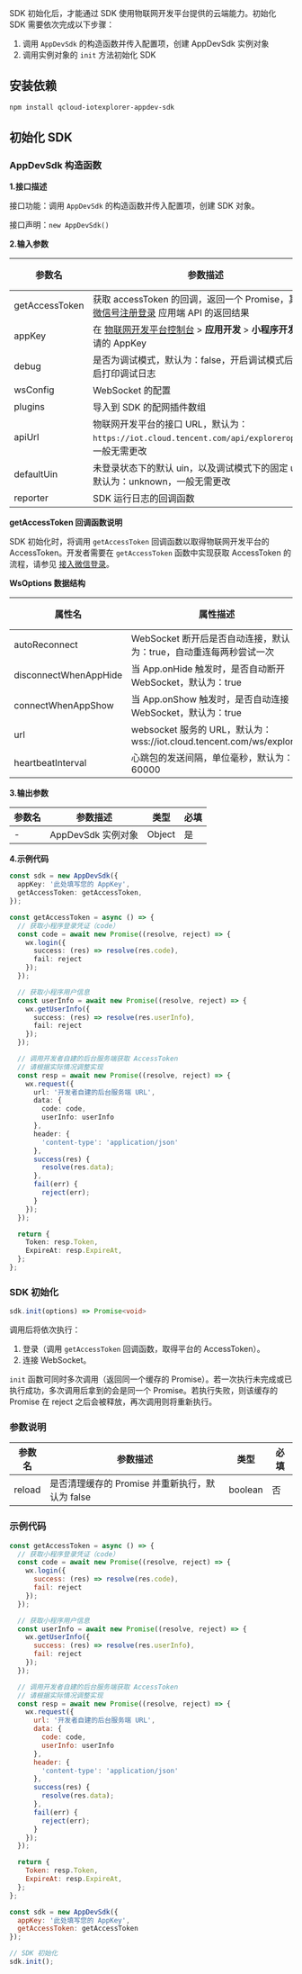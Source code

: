 SDK 初始化后，才能通过 SDK 使用物联网开发平台提供的云端能力。初始化 SDK 需要依次完成以下步骤：

1. 调用 `AppDevSdk` 的构造函数并传入配置项，创建 AppDevSdk 实例对象
2. 调用实例对象的 `init` 方法初始化 SDK



## 安装依赖

```bash
npm install qcloud-iotexplorer-appdev-sdk
```



## 初始化 SDK

### AppDevSdk 构造函数

**1.接口描述**

接口功能：调用 `AppDevSdk` 的构造函数并传入配置项，创建 SDK 对象。

接口声明：`new AppDevSdk()`

**2.输入参数**

| 参数名         | 参数描述                                                     | 类型           | 必填 |
| -------------- | ------------------------------------------------------------ | -------------- | ---- |
| getAccessToken | 获取 accessToken 的回调，返回一个 Promise，其值为 [微信号注册登录](https://cloud.tencent.com/document/product/1081/40781) 应用端 API 的返回结果 | function       | 是   |
| appKey         | 在 [物联网开发平台控制台](https://console.cloud.tencent.com/iotexplorer) > **应用开发** > **小程序开发**中申请的 AppKey | string         | 是   |
| debug          | 是否为调试模式，默认为：false，开启调试模式后会开启打印调试日志 | boolean        | 否   |
| wsConfig       | WebSocket 的配置                                             | WsOptions      | 否   |
| plugins        | 导入到 SDK 的配网插件数组                                    | AppDevPlugin[] | 否   |
| apiUrl         | 物联网开发平台的接口 URL，默认为：`https://iot.cloud.tencent.com/api/exploreropen/`，一般无需更改 | string         | 否   |
| defaultUin     | 未登录状态下的默认 uin，以及调试模式下的固定 uin，默认为：unknown，一般无需更改 | string         | 否   |
| reporter       | SDK 运行日志的回调函数                                       | function       | 否   |

**getAccessToken 回调函数说明**

SDK 初始化时，将调用 `getAccessToken` 回调函数以取得物联网开发平台的 AccessToken。开发者需要在 `getAccessToken` 函数中实现获取 AccessToken 的流程，请参见 [接入微信登录]()。

**WsOptions 数据结构**

| 属性名                | 属性描述                                                     | 类型    | 必填 |
| --------------------- | ------------------------------------------------------------ | ------- | ---- |
| autoReconnect         | WebSocket 断开后是否自动连接，默认为：true，自动重连每两秒尝试一次 | boolean | 否   |
| disconnectWhenAppHide | 当 App.onHide 触发时，是否自动断开 WebSocket，默认为：true   | boolean | 否   |
| connectWhenAppShow    | 当 App.onShow 触发时，是否自动连接 WebSocket，默认为：true   | boolean | 否   |
| url                   | websocket 服务的 URL，默认为：wss://iot.cloud.tencent.com/ws/explorer | string  | 否   |
| heartbeatInterval     | 心跳包的发送间隔，单位毫秒，默认为：60000                    | number  | 否   |

**3.输出参数**

| 参数名 | 参数描述           | 类型   | 必填 |
| ------ | ------------------ | ------ | ---- |
| -      | AppDevSdk 实例对象 | Object | 是   |

**4.示例代码**

```typescript
const sdk = new AppDevSdk({
  appKey: '此处填写您的 AppKey',
  getAccessToken: getAccessToken,
});

const getAccessToken = async () => {
  // 获取小程序登录凭证（code）
  const code = await new Promise((resolve, reject) => {
    wx.login({
      success: (res) => resolve(res.code),
      fail: reject
    });
  });

  // 获取小程序用户信息
  const userInfo = await new Promise((resolve, reject) => {
    wx.getUserInfo({
      success: (res) => resolve(res.userInfo),
      fail: reject
    });
  });

  // 调用开发者自建的后台服务端获取 AccessToken
  // 请根据实际情况调整实现
  const resp = await new Promise((resolve, reject) => {
    wx.request({
      url: '开发者自建的后台服务端 URL',
      data: {
        code: code,
        userInfo: userInfo
      },
      header: {
        'content-type': 'application/json'
      },
      success(res) {
        resolve(res.data);
      },
      fail(err) {
        reject(err);
      }
    });
  });

  return {
    Token: resp.Token,
    ExpireAt: resp.ExpireAt,
  };
};
```



### SDK 初始化

```typescript
sdk.init(options) => Promise<void>
```

调用后将依次执行：

1. 登录（调用 `getAccessToken` 回调函数，取得平台的 AccessToken）。
2. 连接 WebSocket。

`init` 函数可同时多次调用（返回同一个缓存的 Promise）。若一次执行未完成或已执行成功，多次调用后拿到的会是同一个 Promise。若执行失败，则该缓存的 Promise 在 reject 之后会被释放，再次调用则将重新执行。

### 参数说明

| 参数名 | 参数描述                                        | 类型    | 必填 |
| ------ | ----------------------------------------------- | ------- | ---- |
| reload | 是否清理缓存的 Promise 并重新执行，默认为 false | boolean | 否   |

### 示例代码

```javascript
const getAccessToken = async () => {
  // 获取小程序登录凭证（code）
  const code = await new Promise((resolve, reject) => {
    wx.login({
      success: (res) => resolve(res.code),
      fail: reject
    });
  });

  // 获取小程序用户信息
  const userInfo = await new Promise((resolve, reject) => {
    wx.getUserInfo({
      success: (res) => resolve(res.userInfo),
      fail: reject
    });
  });

  // 调用开发者自建的后台服务端获取 AccessToken
  // 请根据实际情况调整实现
  const resp = await new Promise((resolve, reject) => {
    wx.request({
      url: '开发者自建的后台服务端 URL',
      data: {
        code: code,
        userInfo: userInfo
      },
      header: {
        'content-type': 'application/json'
      },
      success(res) {
        resolve(res.data);
      },
      fail(err) {
        reject(err);
      }
    });
  });

  return {
    Token: resp.Token,
    ExpireAt: resp.ExpireAt,
  };
};

const sdk = new AppDevSdk({
  appKey: '此处填写您的 AppKey',
  getAccessToken: getAccessToken
});

// SDK 初始化
sdk.init();
```

